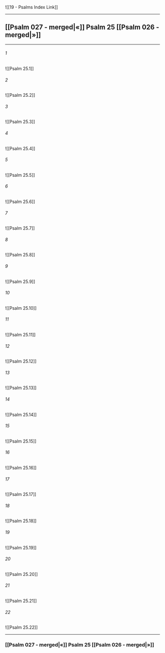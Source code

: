 ![[19 - Psalms Index Link]]

---
##  [[Psalm 027 - merged|«]] Psalm 25 [[Psalm 026 - merged|»]]

---

###### 1
![[Psalm 25.1]] 

###### 2
![[Psalm 25.2]] 

###### 3
![[Psalm 25.3]] 

###### 4
![[Psalm 25.4]]

###### 5 
![[Psalm 25.5]] 

###### 6
![[Psalm 25.6]] 

###### 7
![[Psalm 25.7]] 

###### 8
![[Psalm 25.8]] 

###### 9
![[Psalm 25.9]] 

###### 10
![[Psalm 25.10]] 

###### 11
![[Psalm 25.11]] 

###### 12
![[Psalm 25.12]]

###### 13
![[Psalm 25.13]] 

###### 14
![[Psalm 25.14]] 

###### 15
![[Psalm 25.15]]

###### 16
![[Psalm 25.16]] 

###### 17
![[Psalm 25.17]]

###### 18
![[Psalm 25.18]] 

###### 19
![[Psalm 25.19]] 

###### 20
![[Psalm 25.20]]

###### 21
![[Psalm 25.21]] 

###### 22
![[Psalm 25.22]] 


---
###  [[Psalm 027 - merged|«]] Psalm 25 [[Psalm 026 - merged|»]]